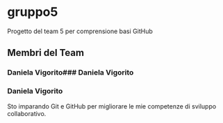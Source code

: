 # gruppo5
Progetto del team 5 per comprensione basi GitHub

## Membri del Team
### Daniela Vigorito### Daniela Vigorito
### Daniela Vigorito
Sto imparando Git e GitHub per migliorare le mie competenze di sviluppo collaborativo. 